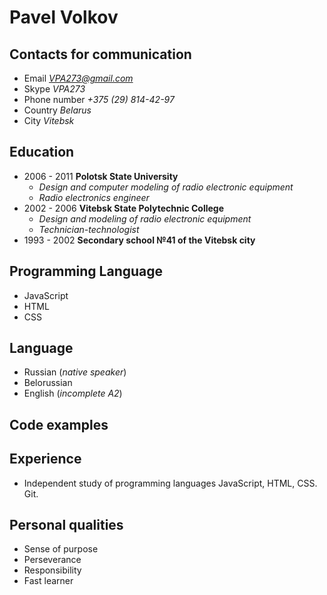 # Pavel Volkov

## Contacts for communication
- Email *VPA273@gmail.com*
- Skype *VPA273*
- Phone number *+375 (29) 814-42-97*
- Country *Belarus*
- City *Vitebsk*
## Education
- 2006 - 2011 **Polotsk State University**
   - *Design and computer modeling of radio electronic equipment*
   - *Radio electronics engineer*
- 2002 - 2006 **Vitebsk State Polytechnic College**
   - *Design and modeling of radio electronic equipment*
   - *Technician-technologist*
- 1993 - 2002 **Secondary school №41 of the Vitebsk city**
## Programming Language
- JavaScript
- HTML
- CSS
## Language
- Russian (*native speaker*)
- Belorussian
- English (*incomplete A2*)
## Code examples
## Experience
- Independent study of programming languages JavaScript, HTML,
CSS. Git.
## Personal qualities
 - Sense of purpose
 - Perseverance
 - Responsibility
 - Fast learner